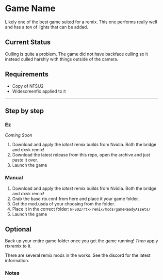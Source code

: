 # Game Name

<!-- Brief discription -->
Likely one of the best game suited for a remix. This one performs really well and has a ton of lights that can be added.

## Current Status

<!-- Describe how the game functions with the remix modificaitons. Is it wonky and barely playable or could one consider a full playthrough possible? Make sure to warn of any flashing lights! -->

Culling is quite a problem. The game did not have backface culling so it instead culled harshly with things outside of the camera.


## Requirements

<!-- Table of Requirements
| Program | Notes |
| - | - |
| XYZ | Foobar | -->

- Copy of NFSU2
- Widescreenfix applied to it

---

## Step by step

<!-- List out the steps required to get working. Make sure to refer to the specific game `folders` that each `file` or action takes place in. Refer to the repo as _this_ folder. -->


### Ez
_Coming Soon_
1. Download and apply the _latest_ remix builds from Nvidia. Both the bridge and dxvk remix!
2. Download the latest release from this repo, open the archive and just paste it over.
3. Launch the game

### Manual
1. Download and apply the _latest_ remix builds from Nvidia. Both the bridge and dxvk remix!
2. Grab the base rtx.conf from here and place it your game folder.
2. Get the mod.usda of your choosing from the folder.
3. Place it in the correct folder: `NFSU2/rtx-remix/mods/gameReadyAssets/`
5. Launch the game

## Optional

<!-- Describe any optional programs or steps here. Commonly, it's adding an `asi` mod to the game requiring this brief discription:

Widescreen fix:
> This game has a Widescreenfix available! This greatly enhances the core game to improve compatiablity with modern systems and allows for easy window mode amoung other things. In order to use both RTXRemix and the Widescreenfix, rename `d3d9.dll` from the RTXRemix files to `d3d9.asi`. You can configure the Widescreenfix in the `scripts` folder.

Silentpatch:
> This game has a Silentpatch available! This greatly enhances the core game to improve compatiablity with modern systems and allows for easy window mode amoung other things. In order to use both RTXRemix and the Silentpatch, rename `d3d9.dll` from the RTXRemix files to `d3d9.asi`. You can configure Silentpatch in the `scripts` folder. -->

Back up your entire game folder once you get the game running! _Then_ apply rtxremix to it.

There are several remix mods in the works. See the discord for the latest information.

### Notes

<!-- List things things that don't fit anywhere else. --> 